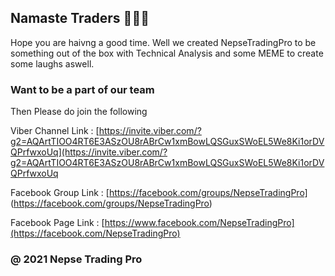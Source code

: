 ## Namaste Traders 🙏🙏🙏

Hope you are haivng a good time. Well we created NepseTradingPro to be something out of the box with Technical Analysis and some MEME to create some laughs aswell. 

### 



### Want to be a part of our team
 
Then Please do join the following 

Viber Channel Link : [https://invite.viber.com/?g2=AQArtTIOO4RT6E3ASzOU8rABrCw1xmBowLQSGuxSWoEL5We8Ki1orDVQPrfwxoUq](https://invite.viber.com/?g2=AQArtTIOO4RT6E3ASzOU8rABrCw1xmBowLQSGuxSWoEL5We8Ki1orDVQPrfwxoUq

Facebook Group Link : [https://facebook.com/groups/NepseTradingPro] (https://facebook.com/groups/NepseTradingPro)

Facebook Page Link : [https://www.facebook.com/NepseTradingPro](https://facebook.com/NepseTradingPro)

### &#64; 2021 Nepse Trading Pro 

